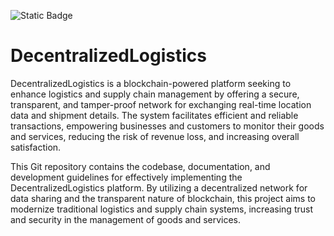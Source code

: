 ![Static Badge](https://img.shields.io/badge/High-Tech-green)


# DecentralizedLogistics
DecentralizedLogistics is a blockchain-powered platform seeking to enhance logistics and supply chain management by offering a secure, transparent, and tamper-proof network for exchanging real-time location data and shipment details. The system facilitates efficient and reliable transactions, empowering businesses and customers to monitor their goods and services, reducing the risk of revenue loss, and increasing overall satisfaction.

This Git repository contains the codebase, documentation, and development guidelines for effectively implementing the DecentralizedLogistics platform. By utilizing a decentralized network for data sharing and the transparent nature of blockchain, this project aims to modernize traditional logistics and supply chain systems, increasing trust and security in the management of goods and services.
